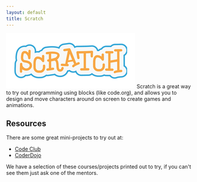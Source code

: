 ```yaml
---
layout: default
title: Scratch
---
```


![Scratch](images/scratch.png)
Scratch is a great way to try out programming using blocks (like code.org), and allows you to design and move characters around on screen to create games and animations.


## Resources
There are some great mini-projects to try out at:
* [Code Club](https://codeclubprojects.org/en-GB/scratch/)
* [CoderDojo](http://kata.coderdojo.com/wiki/Scratch_Path)

We have a selection of these courses/projects printed out to try, if you can't see them just ask one of the mentors.

